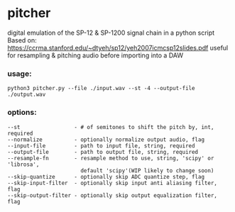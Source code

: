 # pitcher
digital emulation of the SP-12 & SP-1200 signal chain in a python script
Based on: https://ccrma.stanford.edu/~dtyeh/sp12/yeh2007icmcsp12slides.pdf
useful for resampling & pitching audio before importing into a DAW

### usage:
```
python3 pitcher.py --file ./input.wav --st -4 --output-file ./output.wav
```

### options:
```
--st                 - # of semitones to shift the pitch by, int, required
--normalize          - optionally normalize output audio, flag
--input-file         - path to input file, string, required
--output-file        - path to output file, string, required
--resample-fn        - resample method to use, string, 'scipy' or 'librosa',
                       default 'scipy'(WIP likely to change soon)
--skip-quantize      - optionally skip ADC quantize step, flag
--skip-input-filter  - optionally skip input anti aliasing filter, flag
--skip-output-filter - optionally skip output equalization filter, flag
```
